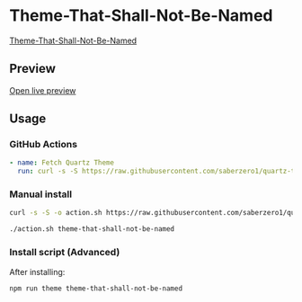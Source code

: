 # Theme-That-Shall-Not-Be-Named

[Theme-That-Shall-Not-Be-Named](#)

## Preview

[Open live preview](https://quartz-themes.github.io/theme-that-shall-not-be-named/)

## Usage

### GitHub Actions

```yaml
- name: Fetch Quartz Theme
  run: curl -s -S https://raw.githubusercontent.com/saberzero1/quartz-themes/master/action.sh | bash -s -- theme-that-shall-not-be-named
```

### Manual install

```bash
curl -s -S -o action.sh https://raw.githubusercontent.com/saberzero1/quartz-themes/master/action.sh

./action.sh theme-that-shall-not-be-named
```

### Install script (Advanced)

After installing:

```bash
npm run theme theme-that-shall-not-be-named
```
